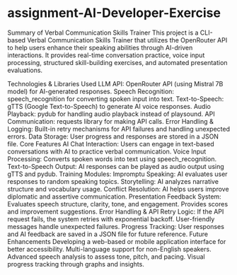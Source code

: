# assignment-AI-Developer-Exercise
Summary of Verbal Communication Skills Trainer
This project is a CLI-based Verbal Communication Skills Trainer that utilizes the OpenRouter API to help users enhance their speaking abilities through AI-driven interactions. It provides real-time conversation practice, voice input processing, structured skill-building exercises, and automated presentation evaluations.

Technologies & Libraries Used
LLM API: OpenRouter API (using Mistral 7B model) for AI-generated responses.
Speech Recognition: speech_recognition for converting spoken input into text.
Text-to-Speech: gTTS (Google Text-to-Speech) to generate AI voice responses.
Audio Playback: pydub for handling audio playback instead of playsound.
API Communication: requests library for making API calls.
Error Handling & Logging: Built-in retry mechanisms for API failures and handling unexpected errors.
Data Storage: User progress and responses are stored in a JSON file.
Core Features
AI Chat Interaction: Users can engage in text-based conversations with AI to practice verbal communication.
Voice Input Processing: Converts spoken words into text using speech_recognition.
Text-to-Speech Output: AI responses can be played as audio output using gTTS and pydub.
Training Modules:
Impromptu Speaking: AI evaluates user responses to random speaking topics.
Storytelling: AI analyzes narrative structure and vocabulary usage.
Conflict Resolution: AI helps users improve diplomatic and assertive communication.
Presentation Feedback System:
Evaluates speech structure, clarity, tone, and engagement.
Provides scores and improvement suggestions.
Error Handling & API Retry Logic:
If the API request fails, the system retries with exponential backoff.
User-friendly messages handle unexpected failures.
Progress Tracking: User responses and AI feedback are saved in a JSON file for future reference.
Future Enhancements
Developing a web-based or mobile application interface for better accessibility.
Multi-language support for non-English speakers.
Advanced speech analysis to assess tone, pitch, and pacing.
Visual progress tracking through graphs and insights.
